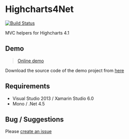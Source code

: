 # Highcharts4Net
[![Build Status](https://travis-ci.org/davcs86/Highcharts4Net.svg)](https://travis-ci.org/davcs86/Highcharts4Net)

MVC helpers for Highcharts 4.1

## Demo

> [Online demo](http://davcs86.github.io/Highcharts4Net/)

Download the source code of the demo project from [here](https://github.com/davcs86/Highcharts4Net-demos)

## Requirements

- Visual Studio 2013 / Xamarin Studio 6.0
- Mono / .Net 4.5

## Bug / Suggestions

Please [create an issue](https://github.com/davcs86/Highcharts4Net/issues)
